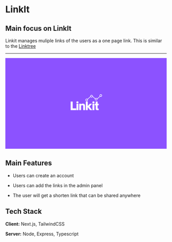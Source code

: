 # LinkIt

## Main focus on LinkIt

Linkit manages muliple links of the users as a one page link. This is similar to the
[Linktree](https://linktr.ee)

---

![App logo](https://raw.githubusercontent.com/tejaswankalluri/LinkIt-Backend/main/docs/logos/desktop.svg)

## Main Features

-   Users can create an account

-   Users can add the links in the admin panel

-   The user will get a shorten link that can be shared anywhere

## Tech Stack

**Client:** Next.js, TailwindCSS

**Server:** Node, Express, Typescript
